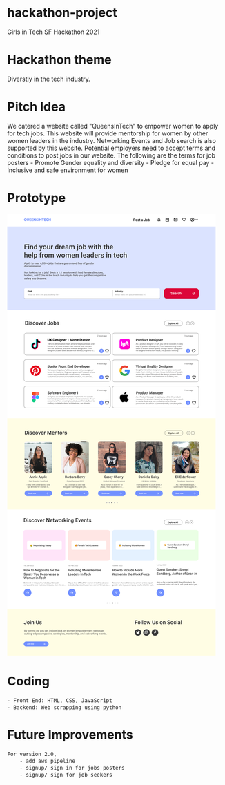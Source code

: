 # hackathon-project
Girls in Tech SF Hackathon 2021

# Hackathon theme

Diverstiy in the tech industry.

# Pitch Idea 

We catered a website called "QueensInTech" to empower women to apply for tech jobs. This website will provide mentorship for women by other women leaders in the industry. Networking Events and Job search is also supported by this website. Potential employers need to accept terms and conditions to post jobs in our website. The following are the terms for job posters
        - Promote Gender equality and diversity
        - Pledge for equal pay 
        - Inclusive and safe environment for women

# Prototype
![prototype ](https://github.com/sdkdeepa/hackathon-project/blob/main/img/Home.png?raw=true)


# Coding 
    - Front End: HTML, CSS, JavaScript
    - Backend: Web scrapping using python

# Future Improvements
    For version 2.0,
        - add aws pipeline
        - signup/ sign in for jobs posters 
        - signup/ sign for job seekers 





